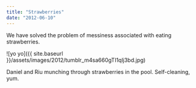 ```yaml
---
title: "Strawberries"
date: "2012-06-10"
---
```


We have solved the problem of messiness associated with eating strawberries.

![yo yo]({{ site.baseurl }}/assets/images/2012/tumblr_m4sa660gTI1qlj3bd.jpg)

Daniel and Riu munching through strawberries in the pool. Self-cleaning, yum.
